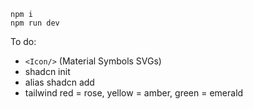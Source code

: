 ```
npm i
npm run dev
```

To do:

- `<Icon/>` (Material Symbols SVGs)
- shadcn init
- alias shadcn add
- tailwind red = rose, yellow = amber, green = emerald

